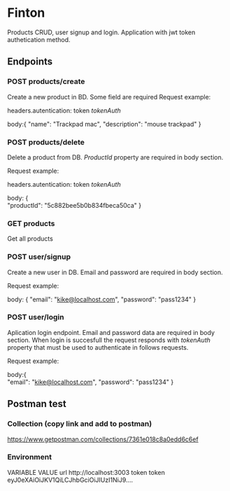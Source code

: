 # Finton


Products CRUD, user signup and login. Application with jwt token authetication method. 


## Endpoints

### POST products/create
Create a new product in BD. Some field are required
Request example: 

  headers.autentication: token *tokenAuth*

  body:{
    "name": "Trackpad mac",
    "description": "mouse trackpad"
  } 


### POST products/delete
Delete a product from DB. *ProductId* property are required in body section.

Request example:

  headers.autentication: token *tokenAuth*

  body: {	
    "productId": "5c882bee5b0b834fbeca50ca" 
  } 


### GET products
Get all products

### POST user/signup
Create a new user in DB. Email and password are required in body section.

Request example:

body: {
  "email": "kike@localhost.com",
  "password": "pass1234"
}

### POST user/login
Aplication login endpoint. Email and password data are required in body section. 
When login is succesfull the request responds with *tokenAuth* property that must be used to authenticate in follows requests.

Request example:

body:{	
  "email": "kike@localhost.com",
  "password": "pass1234"
}


## Postman test 
### Collection (copy link and add to postman)
https://www.getpostman.com/collections/7361e018c8a0edd6c6ef

### Environment
VARIABLE  VALUE
url       http://localhost:3003
token     token eyJ0eXAiOiJKV1QiLCJhbGciOiJIUzI1NiJ9....



